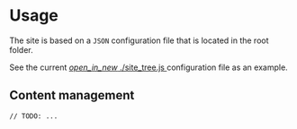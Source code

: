 # Usage

The site is based on a `JSON` configuration file that is located in the root folder.

<div>
    See the current
    <a href="site_tree.js" target="_blank" rel="noopener noreferrer" class="mdl-color-text--accent">
        <i class="material-icons">open_in_new</i>
        ./site_tree.js
    </a>
    configuration file as an example.
</div>

## Content management

`// TODO: ...`